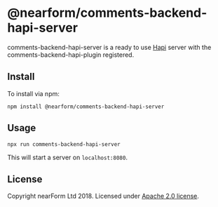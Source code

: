 # @nearform/comments-backend-hapi-server

comments-backend-hapi-server is a ready to use [Hapi][hapi] server with the comments-backend-hapi-plugin registered.

## Install

To install via npm:

```
npm install @nearform/comments-backend-hapi-server
```

## Usage

```
npx run comments-backend-hapi-server
```

This will start a server on `localhost:8080`.

## License

Copyright nearForm Ltd 2018. Licensed under [Apache 2.0 license][license].

[hapi]: https://hapijs.com/
[license]: ./LICENSE.md
